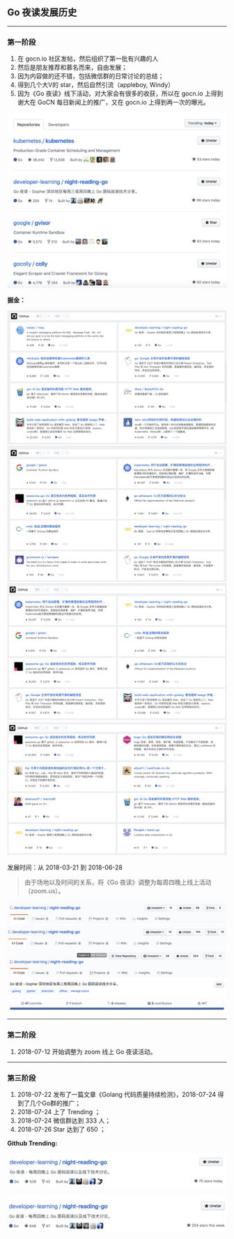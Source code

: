 ## Go 夜读发展历史

----

### 第一阶段

1. 在 gocn.io 社区发帖，然后组织了第一批有兴趣的人
2. 然后是朋友推荐和慕名而来，自由发展；
3. 因为内容做的还不错，包括微信群的日常讨论的总结；
4. 得到几个大V的 star，然后自然引流（appleboy, Windy）
5. 因为《Go 夜读》线下活动，对大家会有很多的收获，所以在 gocn.io 上得到谢大在 GoCN 每日新闻上的推广，又在 gocn.io 上得到再一次的曝光。

![](./images/night-reading-go-github-trending_20180518142500.png)


**掘金：**

![](./images/night-reading-go-juejin_20180517115400.png)
![](./images/night-reading-go-juejin_20180518090800.png)
![](./images/night-reading-go-juejin_20180518142500.png)
![](./images/night-reading-go-juejin_20180522152100.png)

发展时间：从 2018-03-21 到 2018-06-28

>由于场地以及时间的关系，将《Go 夜读》调整为每周四晚上线上活动（zoom.us）。

![](./images/night-reading-go-star_20180516110400.png)
![](./images/night-reading-go-star_20180516115000.png)
![](./images/night-reading-go-star_20180518142500.png)


----

### 第二阶段

1. 2018-07-12 开始调整为 zoom 线上 Go 夜读活动。

----

### 第三阶段

1. 2018-07-22 发布了一篇文章《Golang 代码质量持续检测》，2018-07-24 得到了几个Go群的推广；
2. 2018-07-24 上了 Trending ；
3. 2018-07-24 微信群达到 333 人；
4. 2018-07-26 Star 达到了 650 ；

**Github Trending:**

![](./images/night-reading-go-github-trending_20180724203600.png)

![](./images/night-reading-go-github-trending_20180726204300.png)
